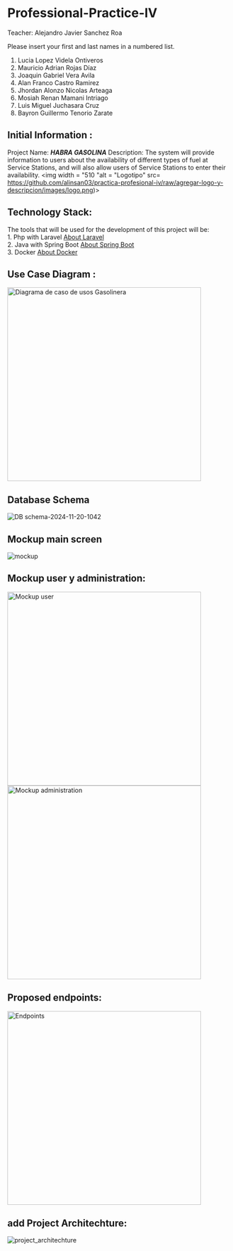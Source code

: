 # Professional-Practice-IV  

Teacher: Alejandro Javier Sanchez Roa

Please insert your first and last names in a numbered list.

1. Lucia Lopez Videla Ontiveros
2. Mauricio Adrian Rojas Díaz 
3. Joaquin Gabriel Vera Avila
4. Alan Franco Castro Ramirez
5. Jhordan Alonzo Nicolas Arteaga
6. Mosiah Renan Mamani Intriago
7. Luis Miguel Juchasara Cruz
8. Bayron Guillermo Tenorio Zarate

## Initial Information : 
Project Name: **_HABRA GASOLINA_**
Description: The system will provide information to users about the availability of different types of fuel at Service Stations, and will also allow users of Service Stations to enter their availability.
<img width = "510 "alt = "Logotipo" src= https://github.com/alinsan03/practica-profesional-iv/raw/agregar-logo-y-descripcion/images/logo.png)>

## Technology Stack:
The tools that will be used for the development of this project will be:<br>
    1. Php with Laravel <a href="https://laravel.com/"> About Laravel</a><br>
    2. Java with Spring Boot <a href="https://spring.io/projects/spring-boot"> About Spring Boot</a><br>
    3. Docker <a href="https://www.docker.com/"> About Docker</a><br>

## Use Case Diagram :

<img width="437" alt="Diagrama de caso de usos Gasolinera" src="https://github.com/user-attachments/assets/b6b4ebe6-9666-4dd2-9393-5fbffdd6ebcf">

## Database Schema

![DB schema-2024-11-20-1042](https://github.com/user-attachments/assets/d05c5e31-a849-4c00-8839-1098b57c794c)

## Mockup main screen

![mockup](https://github.com/user-attachments/assets/46338643-2ad0-4ca4-8a44-b337f481336d)

## Mockup user y administration:

<img width="437" alt="Mockup user" src="https://github.com/user-attachments/assets/e85bebb7-9b75-448c-b4d0-74f734b3ee7b">
<img width="437" alt="Mockup administration" src="https://github.com/user-attachments/assets/a8c85952-e9d2-464a-8c84-16c3343b5e88">

## Proposed endpoints:

<img width="437" alt="Endpoints" src="https://github.com/user-attachments/assets/8fe21a27-8539-4a64-9cb8-64c11438cdc0">

## add Project Architechture:

![project_architechture](https://github.com/user-attachments/assets/100eceba-9109-4138-98a9-df621101f04f)
